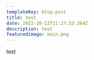 ```yaml
---
templateKey: blog-post
title: test
date: 2022-10-12T11:27:53.264Z
description: test
featuredimage: main.png
---
```

t﻿est
